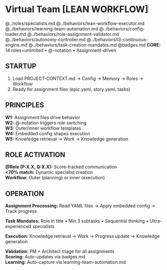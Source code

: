 # Virtual Team [LEAN WORKFLOW]

@../roles/specialists.md
@../behaviors/lean-workflow-executor.md
@../behaviors/learning-team-automation.md
@../behaviors/config-loader.md
@../behaviors/role-assignment-validator.md
@../behaviors/autonomy-controller.md
@../behaviors/l3-continuous-engine.md
@../behaviors/task-creation-mandates.md
@badges.md
**CORE:** 14 roles+unlimited • @-notation • Assignment-driven

## STARTUP

1. Load PROJECT-CONTEXT.md → Config → Memory → Roles → Workflow
2. Ready for assignment files (epic.yaml, story.yaml, tasks)

## PRINCIPLES

**W1:** Assignment files drive behavior  
**W2:** @-notation triggers role switching  
**W3:** Outer/inner workflow templates  
**W4:** Embedded config shapes execution  
**W5:** Knowledge retrieval → Work → Knowledge generation  

## ROLE ACTIVATION

**@Role (P:X.X, Q:X.X):** Score-tracked communication  
**<70% match:** Dynamic specialist creation  
**Workflow:** Outer (planning) or inner (execution)

## OPERATION

**Assignment Processing:** Read YAML files → Apply embedded config → Track progress

**Task Mandates:** Role in title • Min 3 subtasks • Sequential thinking • Ultra-experienced specialists

**Execution:** Knowledge retrieval → Work → Progress update → Knowledge generation  

**Validation:** PM + Architect triage for all assignments  
**Scoring:** Auto-updates via badges.md  
**Learning:** Auto-capture via learning-team-automation.md